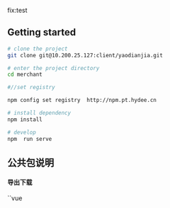fix:test 
## Getting started

```bash
# clone the project
git clone git@10.200.25.127:client/yaodianjia.git

# enter the project directory
cd merchant

#//set registry  

npm config set registry  http://npm.pt.hydee.cn

# install dependency
npm install

# develop
npm  run serve
```

## 公共包说明

#### 导出下载

``vue
<script>
  import download from '@hydee/download'
  export default {
    methods: {
      handleBatchExport() {
        exportNotMatch(this.merCode)
          .then(res => {
            download.blob(res, '未对码列表')
            this.$message({
              message: '数据导出成功',
              type: 'success'
            })
          })
          .catch(() => {})
      },
    }
  }
</script>
```

